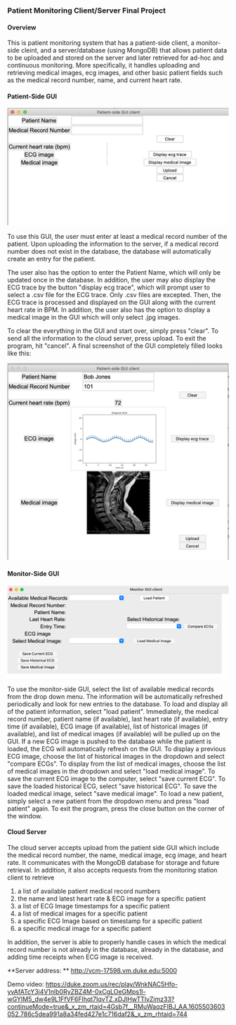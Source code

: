 ### Patient Monitoring Client/Server Final Project

#### Overview

This is patient monitoring system that has a patient-side client, a monitor-side cleint, and a server/database (using MongoDB) that allows patient data to be uploaded and stored on the server and later retrieved for ad-hoc and continuous monitoring. More specifically, it handles uploading and retrieving medical images, ecg images, and other basic patient fields such as the medical record number, name, and current heart rate.

#### Patient-Side GUI

![patient_gui](images/patient_gui.jpg)

To use this GUI, the user must enter at least a medical record number of the patient. Upon uploading the information to the server, if a medical record number does not exist in the database, the database will automatically create an entry for the patient.

The user also has the option to enter the Patient Name, which will only be updated once in the database. In addition, the user may also display the ECG trace by the button "display ecg trace", which will prompt user to select a .csv file for the ECG trace. Only .csv files are excepted. Then, the ECG trace is processed and displayed on the GUI along with the current heart rate in BPM. In addition, the user also has the option to display a medical image in the GUI which will only select .jpg images. 

To clear the everything in the GUI and start over, simply press "clear". To send all the information to the cloud server, press upload. To exit the program, hit "cancel". A final screenshot of the GUI completely filled looks like this: 

![patient_gui2](images/patient_gui2.jpg)

#### Monitor-Side GUI

![monitor_gui_1](images/monitor_gui_1.jpg)

To use the monitor-side GUI, select the list of available medical records from the drop down menu. The information will be automatically refreshed periodically and look for new entries to the database. To load and display all of the patient information, select "load patient". Immediately, the medical record number, patient name (if available), last heart rate (if available), entry time (if available), ECG image (if available), list of historical images (if available), and list of medical images (if available) will be pulled up on the GUI. If a new ECG image is pushed to the database while the patient is loaded, the ECG will automatically refresh on the GUI. To display a previous ECG image, choose the list of historical images in the dropdown and select "compare ECGs". To display from the list of medical images, choose the list of medical images in the dropdown and select "load medical image". To save the current ECG image to the computer, select "save current ECG". To save the loaded historical ECG, select "save historical ECG". To save the loaded medical image, select "save medical image". To load a new patient, simply select a new patient from the dropdown menu and press "load patient" again. To exit the program, press the close button on the corner of the window. 

#### Cloud Server

The cloud server accepts upload from the patient side GUI which include the medical record number, the name, medical image, ecg image, and heart rate. It communicates with the MongoDB database for storage and future retrieval. In addition, it also accepts requests from the monitoring station client to retrieve

1. a list of available patient medical record numbers
2. the name and latest heart rate & ECG image for a specific patient
3. a list of ECG Image timestamps for a specific patient
4. a list of medical images for a specific patient
5. a specific ECG Image based on timestamp for a specific patient
6. a specific medical image for a specific patient

In addition, the server is able to properly handle cases in which the medical record number is not already in the database, already in the database, and adding time receipts when ECG image is received.

**Server address: ** http://vcm-17598.vm.duke.edu:5000

Demo video: https://duke.zoom.us/rec/play/WnkNAC5Hfo-yvAfATcY3j4V1nlb0RyZBZ4M-0xCgLOeGMps1l-wGYIM5_dw4e9L1FfVF6FIhqt7IqvTZ.xDJlHwTTlvZimz33?continueMode=true&_x_zm_rtaid=4Gsb7f__RMuWaqzFIBJ_AA.1605503603052.786c5dea991a8a34fed427e1c716daf2&_x_zm_rhtaid=744